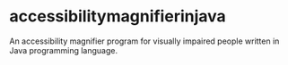 # accessibilitymagnifierinjava
An accessibility magnifier program for visually impaired people written in Java programming language.
